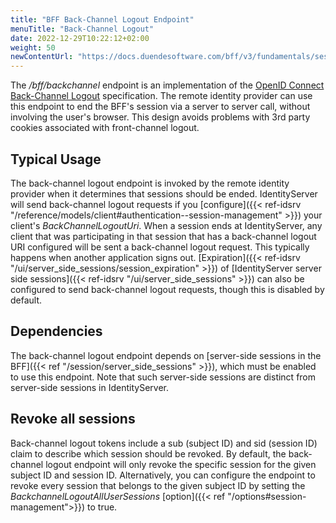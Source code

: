 ```yaml
---
title: "BFF Back-Channel Logout Endpoint"
menuTitle: "Back-Channel Logout"
date: 2022-12-29T10:22:12+02:00
weight: 50
newContentUrl: "https://docs.duendesoftware.com/bff/v3/fundamentals/session/management/back-channel-logout/"
---
```


The */bff/backchannel* endpoint is an implementation of the [OpenID Connect Back-Channel Logout](https://openid.net/specs/openid-connect-backchannel-1_0.html) specification. The remote identity provider can use this endpoint to end the BFF's session via a server to server call, without involving the user's browser. This design avoids problems with 3rd party cookies associated with front-channel logout.

## Typical Usage
The back-channel logout endpoint is invoked by the remote identity provider when it determines that sessions should be ended.  IdentityServer will send back-channel logout requests if you [configure]({{< ref-idsrv "/reference/models/client#authentication--session-management" >}}) your client's *BackChannelLogoutUri*. When a session ends at IdentityServer, any client that was participating in that session that has a back-channel logout URI configured will be sent a back-channel logout request. This typically happens when another application signs out. [Expiration]({{< ref-idsrv "/ui/server_side_sessions/session_expiration" >}}) of [IdentityServer server side sessions]({{< ref-idsrv "/ui/server_side_sessions" >}}) can also be configured to send back-channel logout requests, though this is disabled by default.

## Dependencies
The back-channel logout endpoint depends on [server-side sessions in the BFF]({{< ref "/session/server_side_sessions" >}}), which must be enabled to use this endpoint. Note that such server-side sessions are distinct from server-side sessions in IdentityServer.

## Revoke all sessions
Back-channel logout tokens include a sub (subject ID) and sid (session ID) claim to describe which session should be revoked. By default, the back-channel logout endpoint will only revoke the specific session for the given subject ID and session ID. Alternatively, you can configure the endpoint to revoke every session that belongs to the given subject ID by setting the *BackchannelLogoutAllUserSessions* [option]({{< ref "/options#session-management">}}) to true.
